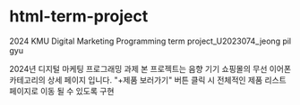 # html-term-project
2024 KMU Digital Marketing Programming term project_U2023074_jeong pil gyu

2024년 디지털 마케팅 프로그래밍 과제
본 프로젝트는 음향 기기 쇼핑몰의 무선 이어폰 카테고리의 상세 페이지 입니다.
"+제품 보러가기" 버튼 클릭 시 전체적인 제품 리스트 페이지로 이동 될 수 있도록 구현
